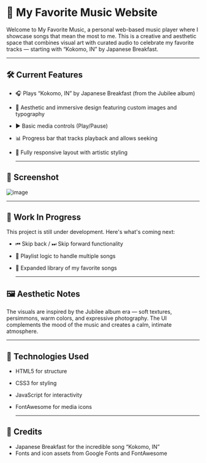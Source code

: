 # 🎵 My Favorite Music Website

Welcome to My Favorite Music, a personal web-based music player where I showcase songs that mean the most to me. This is a creative and aesthetic space that combines visual art with curated audio to celebrate my favorite tracks — starting with “Kokomo, IN” by Japanese Breakfast.

--- 

## 🛠️ Current Features

- 🎧 Plays “Kokomo, IN” by Japanese Breakfast (from the Jubilee album)
- 📀 Aesthetic and immersive design featuring custom images and typography
- ▶️ Basic media controls (Play/Pause)
- 📊 Progress bar that tracks playback and allows seeking
- 🎨 Fully responsive layout with artistic styling

  ---

## 📸 Screenshot

![image](https://github.com/user-attachments/assets/cf2a9cf7-e94e-4c67-acd8-8dec3c90b6c2)

--- 

## 🚧 Work In Progress

This project is still under development. Here's what's coming next:
- ⏮ Skip back / ⏭ Skip forward functionality
- 🧠 Playlist logic to handle multiple songs
- 🎵 Expanded library of my favorite songs

  ---

## 🖼️ Aesthetic Notes

The visuals are inspired by the Jubilee album era — soft textures, persimmons, warm colors, and expressive photography. The UI complements the mood of the music and creates a calm, intimate atmosphere.

--- 

## 📌 Technologies Used

- HTML5 for structure
- CSS3 for styling
- JavaScript for interactivity
- FontAwesome for media icons

  ---

## 🙌 Credits

- Japanese Breakfast for the incredible song “Kokomo, IN”
- Fonts and icon assets from Google Fonts and FontAwesome

